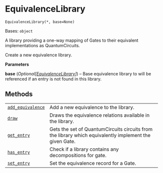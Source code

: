 # EquivalenceLibrary

<span id="undefined" />

`EquivalenceLibrary(*, base=None)`

Bases: `object`

A library providing a one-way mapping of Gates to their equivalent implementations as QuantumCircuits.

Create a new equivalence library.

**Parameters**

**base** (*Optional\[*[*EquivalenceLibrary*](#qiskit.circuit.EquivalenceLibrary "qiskit.circuit.EquivalenceLibrary")*]*) – Base equivalence library to will be referenced if an entry is not found in this library.

## Methods

|                                                                                                                                                                              |                                                                                                        |
| ---------------------------------------------------------------------------------------------------------------------------------------------------------------------------- | ------------------------------------------------------------------------------------------------------ |
| [`add_equivalence`](qiskit.circuit.EquivalenceLibrary.add_equivalence#qiskit.circuit.EquivalenceLibrary.add_equivalence "qiskit.circuit.EquivalenceLibrary.add_equivalence") | Add a new equivalence to the library.                                                                  |
| [`draw`](qiskit.circuit.EquivalenceLibrary.draw#qiskit.circuit.EquivalenceLibrary.draw "qiskit.circuit.EquivalenceLibrary.draw")                                             | Draws the equivalence relations available in the library.                                              |
| [`get_entry`](qiskit.circuit.EquivalenceLibrary.get_entry#qiskit.circuit.EquivalenceLibrary.get_entry "qiskit.circuit.EquivalenceLibrary.get_entry")                         | Gets the set of QuantumCircuits circuits from the library which equivalently implement the given Gate. |
| [`has_entry`](qiskit.circuit.EquivalenceLibrary.has_entry#qiskit.circuit.EquivalenceLibrary.has_entry "qiskit.circuit.EquivalenceLibrary.has_entry")                         | Check if a library contains any decompositions for gate.                                               |
| [`set_entry`](qiskit.circuit.EquivalenceLibrary.set_entry#qiskit.circuit.EquivalenceLibrary.set_entry "qiskit.circuit.EquivalenceLibrary.set_entry")                         | Set the equivalence record for a Gate.                                                                 |
